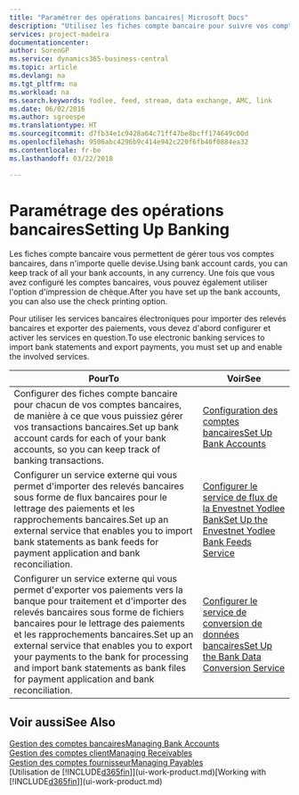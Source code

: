 ```yaml
---
title: "Paramétrer des opérations bancaires| Microsoft Docs"
description: "Utilisez les fiches compte bancaire pour suivre vos comptes bancaires et paramétrer le flux bancaire, telles que Yodlee, pour échanger des données."
services: project-madeira
documentationcenter: 
author: SorenGP
ms.service: dynamics365-business-central
ms.topic: article
ms.devlang: na
ms.tgt_pltfrm: na
ms.workload: na
ms.search.keywords: Yodlee, feed, stream, data exchange, AMC, link
ms.date: 06/02/2016
ms.author: sgroespe
ms.translationtype: HT
ms.sourcegitcommit: d7fb34e1c9428a64c71ff47be8bcff174649c00d
ms.openlocfilehash: 9506abc4296b9c414e942c220f6fb40f0884ea32
ms.contentlocale: fr-be
ms.lasthandoff: 03/22/2018

---
```

# <a name="setting-up-banking"></a><span data-ttu-id="0645b-103">Paramétrage des opérations bancaires</span><span class="sxs-lookup"><span data-stu-id="0645b-103">Setting Up Banking</span></span>
<span data-ttu-id="0645b-104">Les fiches compte bancaire vous permettent de gérer tous vos comptes bancaires, dans n'importe quelle devise.</span><span class="sxs-lookup"><span data-stu-id="0645b-104">Using bank account cards, you can keep track of all your bank accounts, in any currency.</span></span> <span data-ttu-id="0645b-105">Une fois que vous avez configuré les comptes bancaires, vous pouvez également utiliser l'option d'impression de chèque.</span><span class="sxs-lookup"><span data-stu-id="0645b-105">After you have set up the bank accounts, you can also use the check printing option.</span></span>

<span data-ttu-id="0645b-106">Pour utiliser les services bancaires électroniques pour importer des relevés bancaires et exporter des paiements, vous devez d'abord configurer et activer les services en question.</span><span class="sxs-lookup"><span data-stu-id="0645b-106">To use electronic banking services to import bank statements and  export payments, you must set up and enable the involved services.</span></span>

| <span data-ttu-id="0645b-107">Pour</span><span class="sxs-lookup"><span data-stu-id="0645b-107">To</span></span> | <span data-ttu-id="0645b-108">Voir</span><span class="sxs-lookup"><span data-stu-id="0645b-108">See</span></span> |
| --- | --- |
| <span data-ttu-id="0645b-109">Configurer des fiches compte bancaire pour chacun de vos comptes bancaires, de manière à ce que vous puissiez gérer vos transactions bancaires.</span><span class="sxs-lookup"><span data-stu-id="0645b-109">Set up bank account cards for each of your bank accounts, so you can keep track of banking transactions.</span></span> |[<span data-ttu-id="0645b-110">Configuration des comptes bancaires</span><span class="sxs-lookup"><span data-stu-id="0645b-110">Set Up Bank Accounts</span></span>](bank-how-setup-bank-accounts.md) |
| <span data-ttu-id="0645b-111">Configurer un service externe qui vous permet d'importer des relevés bancaires sous forme de flux bancaires pour le lettrage des paiements et les rapprochements bancaires.</span><span class="sxs-lookup"><span data-stu-id="0645b-111">Set up an external service that enables you to import bank statements as bank feeds for payment application and bank reconciliation.</span></span> |[<span data-ttu-id="0645b-112">Configurer le service de flux de la Envestnet Yodlee Bank</span><span class="sxs-lookup"><span data-stu-id="0645b-112">Set Up the Envestnet Yodlee Bank Feeds Service</span></span>](bank-how-setup-bank-statement-service.md) |
| <span data-ttu-id="0645b-113">Configurer un service externe qui vous permet d'exporter vos paiements vers la banque pour traitement et d'importer des relevés bancaires sous forme de fichiers bancaires pour le lettrage des paiements et les rapprochements bancaires.</span><span class="sxs-lookup"><span data-stu-id="0645b-113">Set up an external service that enables you to export your payments to the bank for processing  and import bank statements as bank files for payment application and bank reconciliation.</span></span> |[<span data-ttu-id="0645b-114">Configurer le service de conversion de données bancaires</span><span class="sxs-lookup"><span data-stu-id="0645b-114">Set Up the Bank Data Conversion Service</span></span>](bank-how-setup-bank-data-conversion-service.md) |

## <a name="see-also"></a><span data-ttu-id="0645b-115">Voir aussi</span><span class="sxs-lookup"><span data-stu-id="0645b-115">See Also</span></span>
[<span data-ttu-id="0645b-116">Gestion des comptes bancaires</span><span class="sxs-lookup"><span data-stu-id="0645b-116">Managing Bank Accounts</span></span>](bank-manage-bank-accounts.md)  
[<span data-ttu-id="0645b-117">Gestion des comptes client</span><span class="sxs-lookup"><span data-stu-id="0645b-117">Managing Receivables</span></span>](receivables-manage-receivables.md)  
[<span data-ttu-id="0645b-118">Gestion des comptes fournisseur</span><span class="sxs-lookup"><span data-stu-id="0645b-118">Managing Payables</span></span>](payables-manage-payables.md)  
<span data-ttu-id="0645b-119">[Utilisation de [!INCLUDE[d365fin](includes/d365fin_md.md)]](ui-work-product.md)</span><span class="sxs-lookup"><span data-stu-id="0645b-119">[Working with [!INCLUDE[d365fin](includes/d365fin_md.md)]](ui-work-product.md)</span></span>

